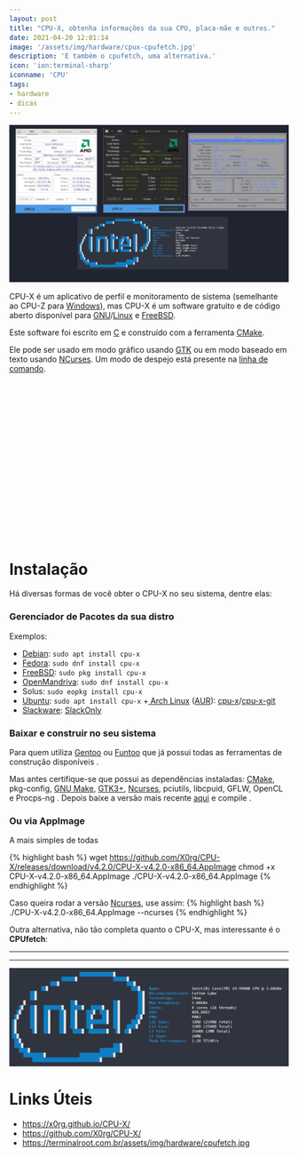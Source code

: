 ```yaml
---
layout: post
title: "CPU-X, obtenha informações da sua CPU, placa-mãe e outros."
date: 2021-04-20 12:01:14
image: '/assets/img/hardware/cpux-cpufetch.jpg'
description: 'E também o cpufetch, uma alternativa.'
icon: 'ion:terminal-sharp'
iconname: 'CPU'
tags:
- hardware
- dicas
---
```


![CPU-X, obtenha informações da sua CPU, placa-mãe e outros.](/assets/img/hardware/cpux-cpufetch.jpg)

CPU-X é um aplicativo de perfil e monitoramento de sistema (semelhante ao CPU-Z para [Windows](https://terminalroot.com.br/tags#windows)), mas CPU-X é um software gratuito e de código aberto disponível para [GNU](https://terminalroot.com.br/tags#gnu)/[Linux](https://terminalroot.com.br/linux) e [FreeBSD](https://terminalroot.com.br/tags#freebsd).

Este software foi escrito em [C](https://terminalroot.com.br/tags#linguagemc) e construído com a ferramenta [CMake](https://terminalroot.com.br/2019/12/como-compilar-seus-programas-com-cmake.html).

Ele pode ser usado em modo gráfico usando [GTK](https://terminalroot.com.br/tags#gtkmm) ou em modo baseado em texto usando [NCurses](https://terminalroot.com.br/ncurses). Um modo de despejo está presente na [linha de comando](https://terminalroot.com.br/tags#comandos).

<!-- QUADRADO -->
<script async src="//pagead2.googlesyndication.com/pagead/js/adsbygoogle.js"></script>
<ins class="adsbygoogle"
style="display:inline-block;width:336px;height:280px"
data-ad-client="ca-pub-2838251107855362"
data-ad-slot="5351066970"></ins>
<script>
(adsbygoogle = window.adsbygoogle || []).push({});
</script>


# Instalação
Há diversas formas de você obter o CPU-X no seu sistema, dentre elas:

### Gerenciador de Pacotes da sua distro
Exemplos:
+ [Debian](https://terminalroot.com.br/tags#debian): `sudo apt install cpu-x`
+ [Fedora](https://terminalroot.com.br/2019/09/ambiente-de-desenvolvimento-fedora-30.html): `sudo dnf install cpu-x`
+ [FreeBSD](https://terminalroot.com.br/tags#freeBsd): `sudo pkg install cpu-x`
+ [OpenMandriva](https://terminalroot.com.br/2020/06/conheca-a-distro-openmandriva.html): `sudo dnf install cpu-x`
+ Solus: `sudo eopkg install cpu-x`
+ [Ubuntu](https://cse.google.com.br/cse/publicurl?cx=004473188612396442360:qs2ekmnkweq&q=ubuntu): `sudo apt install cpu-x`
+[ Arch Linux](https://terminalroot.com.br/tags#archlinux) ([AUR](https://terminalroot.com.br/2020/12/como-instalar-pacotes-do-aur-via-yay-no-arch-linux.html)): [cpu-x](https://aur.archlinux.org/packages/cpu-x/)/[cpu-x-git](https://software.opensuse.org//download.html?project=home%3AXorg&package=cpu-x-git)
+ [Slackware](https://terminalroot.com.br/tags#slackware): [SlackOnly](https://slackonly.com/)


### Baixar e construir no seu sistema
Para quem utiliza [Gentoo](https://terminalroot.com.br/tags#gentoo) ou [Funtoo](https://terminalroot.com.br/tags#funtoo) que já possui todas as ferramentas de construção disponíveis .

Mas antes certifique-se que possui as dependências instaladas: [CMake](https://terminalroot.com.br/2019/12/como-compilar-seus-programas-com-cmake.html), pkg-config, [GNU Make](ihttps://terminalroot.com.br/2019/12/como-criar-um-makefile.html), [GTK3+](https://terminalroot.com.br/tags#gtkmm), [Ncurses](https://terminalroot.com.br/ncurses), pciutils, libcpuid, GFLW, OpenCL e Procps-ng . Depois baixe a versão mais recente [aqui](https://github.com/X0rg/CPU-X/releases/latest) e compile .

### Ou via AppImage
A mais simples de todas

{% highlight bash %}
wget https://github.com/X0rg/CPU-X/releases/download/v4.2.0/CPU-X-v4.2.0-x86_64.AppImage
chmod +x CPU-X-v4.2.0-x86_64.AppImage
./CPU-X-v4.2.0-x86_64.AppImage
{% endhighlight %}

Caso queira rodar a versão [Ncurses](), use assim:
{% highlight bash %}
./CPU-X-v4.2.0-x86_64.AppImage --ncurses
{% endhighlight %}

Outra alternativa, não tão completa quanto o CPU-X, mas interessante é o **CPUfetch**:

---

<!-- RETANGULO LARGO 2 -->
<script async src="//pagead2.googlesyndication.com/pagead/js/adsbygoogle.js"></script>
<ins class="adsbygoogle"
style="display:block; text-align:center;"
data-ad-layout="in-article"
data-ad-format="fluid"
data-ad-client="ca-pub-2838251107855362"
data-ad-slot="8549252987"></ins>
<script>
(adsbygoogle = window.adsbygoogle || []).push({});
</script>

---


[![CPUfetch](/assets/img/hardware/cpufetch.jpg)](/assets/img/hardware/cpufetch.jpg)

# Links Úteis
+ <https://x0rg.github.io/CPU-X/>
+ <https://github.com/X0rg/CPU-X/>
+ <https://terminalroot.com.br/assets/img/hardware/cpufetch.jpg>



